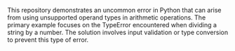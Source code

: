 This repository demonstrates an uncommon error in Python that can arise from using unsupported operand types in arithmetic operations. The primary example focuses on the TypeError encountered when dividing a string by a number. The solution involves input validation or type conversion to prevent this type of error.